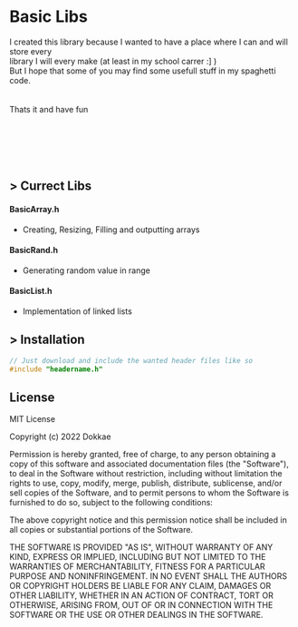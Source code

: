 # Basic Libs
 I created this library because I wanted to have a place where I can and will store every <br /> 
 library I will every make (at least in my school carrer :] ) <br /> 
 But I hope that some of you may find some usefull stuff in my spaghetti code. <br /><br /><br />
 Thats it and have fun<br /><br /><br /><br /><br /><br />
## > Currect Libs
#### BasicArray.h
- Creating, Resizing, Filling and outputting arrays
#### BasicRand.h
- Generating random value in range
#### BasicList.h
- Implementation of linked lists

## > Installation

```c
// Just download and include the wanted header files like so
#include "headername.h"
```

## License

MIT License

Copyright (c) 2022 Dokkae

Permission is hereby granted, free of charge, to any person obtaining a copy
of this software and associated documentation files (the "Software"), to deal
in the Software without restriction, including without limitation the rights
to use, copy, modify, merge, publish, distribute, sublicense, and/or sell
copies of the Software, and to permit persons to whom the Software is
furnished to do so, subject to the following conditions:

The above copyright notice and this permission notice shall be included in all
copies or substantial portions of the Software.

THE SOFTWARE IS PROVIDED "AS IS", WITHOUT WARRANTY OF ANY KIND, EXPRESS OR
IMPLIED, INCLUDING BUT NOT LIMITED TO THE WARRANTIES OF MERCHANTABILITY,
FITNESS FOR A PARTICULAR PURPOSE AND NONINFRINGEMENT. IN NO EVENT SHALL THE
AUTHORS OR COPYRIGHT HOLDERS BE LIABLE FOR ANY CLAIM, DAMAGES OR OTHER
LIABILITY, WHETHER IN AN ACTION OF CONTRACT, TORT OR OTHERWISE, ARISING FROM,
OUT OF OR IN CONNECTION WITH THE SOFTWARE OR THE USE OR OTHER DEALINGS IN THE
SOFTWARE.
